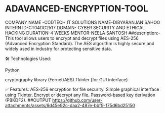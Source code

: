 # ADAVANCED-ENCRYPTION-TOOL
COMPANY NAME -CODTECH IT SOLUTIONS 
NAME-DIBYARANJAN SAHOO
INTERN ID-CT04DG2517
DOMAIN- CYBER SECURITY AND ETHICAL HACKING 
DURATION-4 WEEKS
MENTOR-NEELA SANTOSH
##description:-This tool allows users to encrypt and decrypt files using AES-256 (Advanced Encryption Standard). The AES algorithm is highly secure and widely used in industry for protecting sensitive data.

🛠 Technologies Used:

Python

cryptography library (Fernet/AES)
Tkinter (for GUI interface)

✅ Features:
AES-256 encryption for file security.
Simple graphical interface using Tkinter.
Encrypt or decrypt any file.
Password-based key derivation (PBKDF2).
##OUTPUT
https://github.com/user-attachments/assets/6d45e92c-daa2-487e-bbf9-f75d6bd25150
